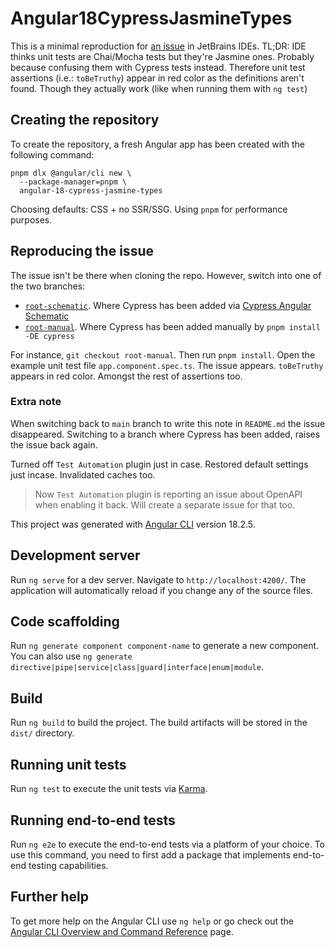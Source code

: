 # Angular18CypressJasmineTypes

This is a minimal reproduction for [an issue](https://youtrack.jetbrains.com/issue/WEB-68686) in JetBrains IDEs. TL;DR: IDE thinks unit tests are Chai/Mocha tests but they're Jasmine ones. Probably because confusing them with Cypress tests instead. Therefore unit test assertions (i.e.: `toBeTruthy`) appear in red color as the definitions aren't found. Though they actually work (like when running them with `ng test`)

## Creating the repository
To create the repository, a fresh Angular app has been created with the following command:

```shell
pnpm dlx @angular/cli new \
  --package-manager=pnpm \
  angular-18-cypress-jasmine-types
```

Choosing defaults: CSS + no SSR/SSG. Using `pnpm` for `p`erformance purposes.

## Reproducing the issue

The issue isn't be there when cloning the repo. However, switch into one of the two branches:

- [`root-schematic`](https://github.com/davidlj95/angular-18-cypress-jasmine-types/tree/root-schematic). Where Cypress has been added via [Cypress Angular Schematic](https://www.npmjs.com/package/@cypress/schematic)
- [`root-manual`](https://github.com/davidlj95/angular-18-cypress-jasmine-types/tree/root-manual). Where Cypress has been added manually by `pnpm install -DE cypress`

For instance, `git checkout root-manual`. Then run `pnpm install`. Open the example unit test file `app.component.spec.ts`. The issue appears. `toBeTruthy` appears in red color. Amongst the rest of assertions too.

### Extra note
When switching back to `main` branch to write this note in `README.md` the issue disappeared. Switching to a branch where Cypress has been added, raises the issue back again. 

Turned off `Test Automation` plugin just in case. Restored default settings just incase. Invalidated caches too.

> Now `Test Automation` plugin is reporting an issue about OpenAPI when enabling it back. Will create a separate issue for that too.

This project was generated with [Angular CLI](https://github.com/angular/angular-cli) version 18.2.5.

## Development server

Run `ng serve` for a dev server. Navigate to `http://localhost:4200/`. The application will automatically reload if you change any of the source files.

## Code scaffolding

Run `ng generate component component-name` to generate a new component. You can also use `ng generate directive|pipe|service|class|guard|interface|enum|module`.

## Build

Run `ng build` to build the project. The build artifacts will be stored in the `dist/` directory.

## Running unit tests

Run `ng test` to execute the unit tests via [Karma](https://karma-runner.github.io).

## Running end-to-end tests

Run `ng e2e` to execute the end-to-end tests via a platform of your choice. To use this command, you need to first add a package that implements end-to-end testing capabilities.

## Further help

To get more help on the Angular CLI use `ng help` or go check out the [Angular CLI Overview and Command Reference](https://angular.dev/tools/cli) page.
